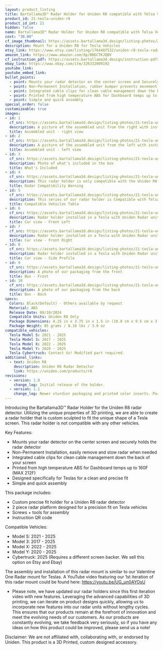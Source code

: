 ```yaml
---
layout: product_listing
title: Bartallama3D™ Radar Holder for Uniden R8 compatible with Telsa Vehicles
product_id: 21-tesla-uniden-r8
product_id_int: 21
hidden: false
name: Bartallama3D™ Radar Holder for Uniden R8 compatible with Telsa Vehicles
cost: "30.00"
cf_image_thumbnail: https://assets.bartallama3d.design/listing-photos/21-tesla-uniden-r8/1.jpg
description: Mount for a Uniden R8 for Tesla Vehicles
etsy_link: https://www.etsy.com/listing/1764487532/uniden-r8-tesla-radar-holder-by?ref=listings_manager_grid
amazon_link: https://www.amazon.com/dp/B0DCTKJQBV
cf_instruction_pdf: https://assets.bartallama3d.design/instruction-pdfs/Bartallama3D-Radar-Holder-Assembly-Instructions.pdf
ebay_link: https://www.ebay.com/itm/326332089192
youtube_link: 
youtube_embed_link: 
bullet_points:
  - point: Mounts your radar detector on the center screen and Securely holds the radar detector
  - point: Non-Permanent Installation, rubber bumper prevents movement and enables easy removal for storage
  - point: Integrated cable clips for clean cable management down the back of your screen
  - point: Printed from high temperature ABS for Dashboard temps up to 160F (MAX 212F)
  - point: Simple and quick assembly
special_order: false
customizeable: true
images:
- id: 1
  cf_src: https://assets.bartallama3d.design/listing-photos/21-tesla-uniden-r8/1.jpg
  description: A picture of the assembled unit from the right with installed Uniden R8 radar
  title: Assembled unit - right view
- id: 2
  cf_src: https://assets.bartallama3d.design/listing-photos/21-tesla-uniden-r8/2.jpg
  description: A picture of the assembled unit from the left with installed Uniden R8 radar
  title: Assembled unit - left view
- id: 3
  cf_src: https://assets.bartallama3d.design/listing-photos/21-tesla-uniden-r8/11.jpg
  description: Photo of what's included in the box
  title: What's Included
- id: 4
  cf_src: https://assets.bartallama3d.design/listing-photos/21-tesla-uniden-r8/21.jpg
  description: This radar holder is only compatible with the Uniden R8. It was designed around the unique shape of the R8 and only fits those specific radar units perfectly.
  title: Radar Compatibility Warning
- id: 5
  cf_src: https://assets.bartallama3d.design/listing-photos/21-tesla-uniden-r8/22.jpg
  description: This series of our radar holder is Compatible with Telsa vehicles featuring the large landscape display in the vehicle. Cybertrucks require a different screen backer part and can be requested at purchase. 
  title: Compatible Vehicles Table
- id: 6
  cf_src: https://assets.bartallama3d.design/listing-photos/21-tesla-uniden-r8/31.jpg
  description: Radar holder installed in a Tesla with Uniden Radar unit installed
  title: Car view - Front Left
- id: 7
  cf_src: https://assets.bartallama3d.design/listing-photos/21-tesla-uniden-r8/32.jpg
  description: Radar holder installed in a Tesla with Uniden Radar unit installed - Right Side View
  title: Car view - Front Right 
- id: 8
  cf_src: https://assets.bartallama3d.design/listing-photos/21-tesla-uniden-r8/33.jpg
  description: Radar holder installed in a Tesla with Uniden Radar unit installed showing the side profile with cable clips
  title: Car view - Side Profile
- id: 9
  cf_src: https://assets.bartallama3d.design/listing-photos/21-tesla-uniden-r8/61.jpg
  description: A photo of our packaging from the front
  title: Box - Front 
- id: 10
  cf_src: https://assets.bartallama3d.design/listing-photos/21-tesla-uniden-r8/62.jpg
  description: A photo of our packaging from the back
  title: Box - Back
specs:
  Colors: Black(Default) - Others available by request 
  Material: ABS
  Release Date: 08/10/2024
  Compatible Units: Uniden R8 Only
  Package Dimensions: 4.25 in x 3.75 in x 1.5 in (10.8 cm x 9.5 cm x 3.8cm) [HxWxD]
  Package Weight: 85 grams / 0.18 lbs / 3.0 oz
compatible_vehicles:
  Tesla Model S: 2021 - 2025
  Tesla Model 3: 2017 - 2025
  Tesla Model X: 2022 - 2025
  Tesla Model Y: 2020 - 2025
  Tesla Cybertruck: Contact Us! Modified part required.
additional_links:
  - text: Uniden R8
    description: Uniden R8 Radar Detector
    link: https://uniden.com/products/r8
revisions:
  - version: 1.0
    change_log: Initial release of the holder.
  - version: 1.1
    change_log: Newer sturdier packaging and printed color inserts. Parts shipped are unchanged from version 1.0
---
```


Introducing the Bartallama3D™ Radar Holder for the Uniden R8 radar detector. Utilizing the unique properties of 3D printing, we are able to create a radar holder that is custom sculpted to fit the unique shape of a Tesla screen. This radar holder is not compatible with any other vehicles. 

Key Features:
- Mounts your radar detector on the center screen and securely holds the radar detector
- Non-Permanent Installation, easily remove and stow radar when needed
- Integrated cable clips for clean cable management down the back of your screen
- Printed from high temperature ABS for Dashboard temps up to 160F (MAX 212F)
- Designed specifically for Teslas for a clean and precise fit
- Simple and quick assembly

This package includes:
- Custom precise fit holder for a Uniden R8 radar detector
- 2 piece radar platform designed for a precision fit on Tesla vehicles
- Screws + tools for assembly
- Instruction QR code

Compatible Vehicles:
- Model S: 2021 - 2025
- Model 3: 2017 - 2025
- Model X: 2022 - 2025
- Model Y: 2020 - 2025
- Cybertruck: 2025 (Requires a different screen backer. We sell this option on Etsy and Ebay)

The assembly and installation of this radar mount is similar to our Valentine One Radar mount for Teslas. A YouTube video featuring our 1st iteration of this radar mount could be found here: https://youtu.be/UG_un0AYOsU

* Please note, we have updated our radar holders since this first iteration video with new features. Leveraging the advanced capabilities of 3D printing, we can iterate on product designs quickly, allowing us to incorporate new features into our radar units without lengthy cycles. This ensures that our products remain at the forefront of innovation and meet the evolving needs of our customers. As our products are constantly evolving, we take feedback very seriously, so if you have any ideas on how this product could be improved, please send us a note!

Disclaimer: We are not affiliated with, collaborating with, or endorsed by Uniden. This product is a 3D Printed, custom designed accessory.